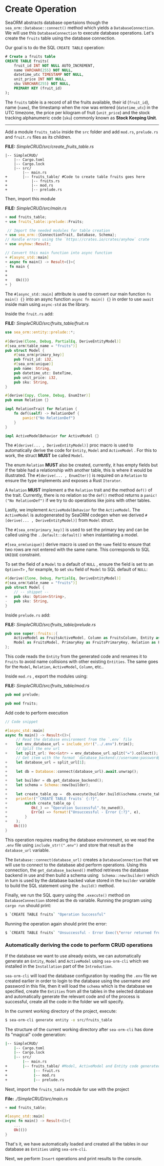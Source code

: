 # Create Operation

SeaORM abstracts database opertaions though the `sea_orm::Database::connect()` method which yields a `DatabaseConnection`. We will use this `DatabaseConnection` to execute database operations. Let's create the `fruits` table using the database connection.

Our goal is to do the SQL `CREATE TABLE` operation:

```sql
# Create a fruits table
CREATE TABLE fruits(
    fruit_id INT NOT NULL AUTO_INCREMENT,
    name VARCHAR(255) NOT NULL,
    datetime_utc TIMESTAMP NOT NULL,
    unit_price INT NOT NULL,
    sku VARCHAR(255) NOT NULL,
    PRIMARY KEY (fruit_id)
);
```

The `fruits` table is a record of all the fruits available, their id (`fruit_id`), name (`name`), the timestamp when the row was entered (`datetime_utc`) in the UTC timezone, the price per kilogram of fruit (`unit_price`) and the stock tracking alphanumeric code (`sku`) commonly known as **Stock Keeping Unit**.

---



Add a module `fruits_table` inside the `src` folder and add `mod.rs`, `prelude.rs` and `fruit.rs` files as its children.

**FILE:** *SimpleCRUD/src/create_fruits_table.rs*

```
|-- SimpleCRUD/
    |-- Cargo.toml
    |-- Cargo.lock
    |-- src/
        |-- main.rs
+    	|-- fruits_table/ #Code to create table fruits goes here
+			|-- fruits.rs
+			|-- mod.rs
+			|-- prelude.rs
```



Then, import this module

**FILE:** *SimpleCRUD/src/main.rs*

```rust
+ mod fruits_table;
+ use fruits_table::prelude::Fruits;

 // Import the needed modules for table creation
+ use sea_orm::{ConnectionTrait, Database, Schema};
// Handle errors using the `https://crates.io/crates/anyhow` crate
+ use anyhow::Result;

// Convert this main function into async function
+ #[async_std::main]
+ async fn main() -> Result<()>{
- fn main {
+
+    
+    Ok(())
+ }
```

The `#[async_std::main]` attribute is used to convert our main function `fn main() {}` into an async function `async fn main() {}` in order to use `await` inside main using `async-std` as the library.



Inside the `fruit.rs` add:

**FILE:** *SimpleCRUD/src/fruits_table/fruit.rs*

```rust
use sea_orm::entity::prelude::*;
    
#[derive(Clone, Debug, PartialEq, DeriveEntityModel)]
#[sea_orm(table_name = "fruits")]
pub struct Model {
    #[sea_orm(primary_key)]
    pub fruit_id: i32,
    #[sea_orm(unique)]
    pub name: String,
    pub datetime_utc: DateTime,
    pub unit_price: i32,
    pub sku: String,
}

#[derive(Copy, Clone, Debug, EnumIter)]
pub enum Relation {}

impl RelationTrait for Relation {
    fn def(&self) -> RelationDef {
        panic!("No RelationDef")
    }
}

impl ActiveModelBehavior for ActiveModel {}

```

The `#[derive(... , DeriveEntityModel)]` proc macro is used to automatically derive the code for `Entity`, `Model` and `ActiveModel` . For this to work, the struct **MUST** be called `Model`.

The enum `Relation` **MUST** also be created, currently, it has empty fields but if the table had a relationship with another table, this is where it would be illustrated. The `#[derive(... , EnumIter)]` is required on a `Relation` to ensure the type implements and exposes a Rust `Iterator`.

A `Relation` **MUST** implement a the `Relation` trait and the method `def()` of the trait. Currently, there is no relation so the `def()` method returns a `panic!("No RelationDef")` if we try to do operations like joins with other tables.

Lastly, we implement `ActiveModelBehavior` for the `ActiveModel`. The `ActiveModel` is autogenerated by SeaORM codegen when we derived `#[derive(... , DeriveEntityModel)]` from `Model` struct.

The `#[sea_orm(primary_key)]` is used to set the primary key and can be called using the `..Default::default()` when instantiating a model.

`#[sea_orm(unique)]` derive macro is used on the `name` field to ensure that two rows are not entered with the same name. This corresponds to SQL `UNIQUE` constraint.

To set the field of a `Model` to a default of `NULL` , ensure the field is set to an `Option<T>` , for example, to set `sku` field of `Model` to SQL default of `NULL`:

```rust
#[derive(Clone, Debug, PartialEq, DeriveEntityModel)]
#[sea_orm(table_name = "fruits")]
pub struct Model {
    // -- shippet --
+   pub sku: Option<String>,
-   pub sku: String,
}
```



Inside `prelude.rs` add:

**FILE:** *SimpleCRUD/src/fruits_table/prelude.rs*

```rust
pub use super::fruits::{
    ActiveModel as FruitsActiveModel, Column as FruitsColumn, Entity as Fruits,
    Model as FruitsModel, PrimaryKey as FruitsPrimaryKey, Relation as FruitsRelation,
};
```

This code reads the `Entity` from the generated code and renames it to `Fruits` to avoid name collisions with other existing `Entities`. The same goes for the `Model`, `Relation`, `ActiveModel`, `Column`, etc..



Inside `mod.rs` , export the modules using:

**FILE:** *SimpleCRUD/src/fruits_table/mod.rs*

```rust
pub mod prelude;

pub mod fruits;
```



Add code to perform execution

```rust
// Code snippet

#[async_std::main]
async fn main() -> Result<()>{
     // Read the database environment from the `.env` file
+ 	 let env_database_url = include_str!("../.env").trim();
     // Split the env url
+    let split_url: Vec<&str> = env_database_url.split("=").collect();
     // Get item with the format `database_backend://username:password@localhost/database`
+    let database_url = split_url[1];
+
+    let db = Database::connect(database_url).await.unwrap();
+
+    let builder = db.get_database_backend();
+    let schema = Schema::new(builder);
+
+	 let create_table_op =  db.execute(builder.build(&schema.create_table_from_entity(Fruits))).await;
+    println!("`CREATE TABLE fruits` {:?}", 
+        match create_table_op {
+    		Ok(_) => "Operation Successful".to_owned(),
+    		Err(e) => format!("Unsuccessful - Error {:?}", e),
+    	 }
+    );
    Ok(())
}
```

This operation requires reading the database environment, so we read the `.env` file using `include_str!(".env")` and store that result as the `database_url` variable.

The `Database::connect(database_url)` creates a `DatabaseConnection` that we will use to connect to the database abd perform operations. Using this connection, the `get_database_backend()` method retrieves the database backend in use and then build a schema using ` Schema::new(builder)` which in turn is used by the database backed value stored in the `builder` variable to build the SQL statement using the `.build()` method.

Finally, we run the SQL query using the `.execute()` method on `DatabaseConnection` stored as the `db` variable. Running the program using `cargo run` should print:

```sh
$ `CREATE TABLE fruits` "Operation Successful"
```

Running the operation again should print the error:

```sh
$ `CREATE TABLE fruits` "Unsuccessful - Error Exec(\"error returned from database: 1050 (42S01): Table 'fruits' already exists\")"
```



### Automatically deriving the code to perform CRUD operations

If the database we want to use already exists, we can automatically generate an `Entity`, `Model` and `ActiveModel` using `sea-orm-cli` which we installed in the `Installation` part of the `Introduction`.

 `sea-orm-cli` will load the database configuration by reading the `.env` file we created earlier in order to login to the database using the username and password in this file, then it will load the `schema` which is the database we specified, create the `Entities` from all the tables in the selected database and automatically generate the relevant code and of the process is successful, create all the code in the folder we will specify.

In the current working directory of the project, execute:

```sh
$ sea-orm-cli generate entity -o src/fruits_table
```

The structure of the current working directory after `sea-orm-cli` has done its "magical" code generation:

```sh
|-- SimpleCRUD/
    |-- Cargo.toml
    |-- Cargo.lock
    |-- src/
        |-- main.rs
+    	|-- fruits_table/ #Model, ActiveModel and Entity code generated by `sea-orm-cli`
+            |-- fruit.rs 
+            |-- mod.rs
+            |-- prelude.rs
```

Next, import the `fruits_table` module for use with the project

**File:** *./SimpleCRUD/src/main.rs*

```rust
+ mod fruits_table;

#[async_std::main]
async fn main() -> Result<()>{
	...
    Ok(())
}
```

That's it, we have automatically loaded and created all the tables in our database as `Entities` using `sea-orm-cli`.

Next, we perform `Insert` operations and print results to the console.
